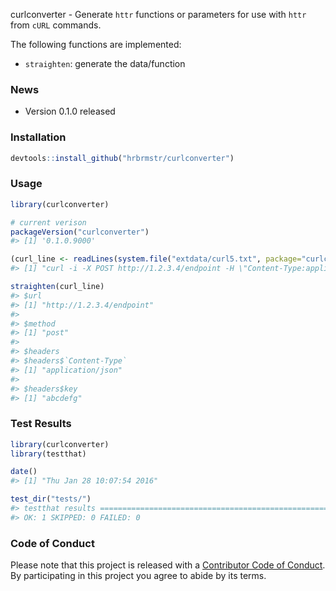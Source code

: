 <!-- README.md is generated from README.Rmd. Please edit that file -->
curlconverter - Generate `httr` functions or parameters for use with `httr` from `cURL` commands.

The following functions are implemented:

-   `straighten`: generate the data/function

### News

-   Version 0.1.0 released

### Installation

``` r
devtools::install_github("hrbrmstr/curlconverter")
```

### Usage

``` r
library(curlconverter)

# current verison
packageVersion("curlconverter")
#> [1] '0.1.0.9000'

(curl_line <- readLines(system.file("extdata/curl5.txt", package="curlconverter"), warn=FALSE))
#> [1] "curl -i -X POST http://1.2.3.4/endpoint -H \"Content-Type:application/json\" -H 'key:abcdefg'"

straighten(curl_line)
#> $url
#> [1] "http://1.2.3.4/endpoint"
#> 
#> $method
#> [1] "post"
#> 
#> $headers
#> $headers$`Content-Type`
#> [1] "application/json"
#> 
#> $headers$key
#> [1] "abcdefg"
```

### Test Results

``` r
library(curlconverter)
library(testthat)

date()
#> [1] "Thu Jan 28 10:07:54 2016"

test_dir("tests/")
#> testthat results ========================================================================================================
#> OK: 1 SKIPPED: 0 FAILED: 0
```

### Code of Conduct

Please note that this project is released with a [Contributor Code of Conduct](CONDUCT.md). By participating in this project you agree to abide by its terms.
